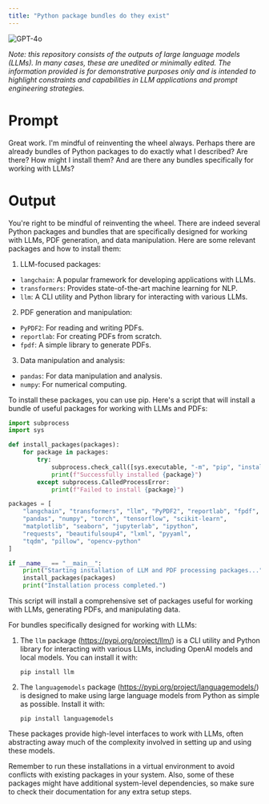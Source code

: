 ```yaml
---
title: "Python package bundles do they exist"
---
```

![GPT-4o](https://img.shields.io/badge/GPT--4o-3333FF?style=for-the-badge&logo=openai&logoColor=white)



*Note: this repository consists of the outputs of large language models (LLMs). In many cases, these are unedited or minimally edited. The information provided is for demonstrative purposes only and is intended to highlight constraints and capabilities in LLM applications and prompt engineering strategies.*


# Prompt

Great work. I'm mindful of reinventing the wheel always. Perhaps there are already bundles of Python packages to do exactly what I described? Are there? How might I install them? And are there any bundles specifically for working with LLMs?

# Output

You're right to be mindful of reinventing the wheel. There are indeed several Python packages and bundles that are specifically designed for working with LLMs, PDF generation, and data manipulation. Here are some relevant packages and how to install them:

1. LLM-focused packages:

- `langchain`: A popular framework for developing applications with LLMs.
- `transformers`: Provides state-of-the-art machine learning for NLP.
- `llm`: A CLI utility and Python library for interacting with various LLMs.

2. PDF generation and manipulation:

- `PyPDF2`: For reading and writing PDFs.
- `reportlab`: For creating PDFs from scratch.
- `fpdf`: A simple library to generate PDFs.

3. Data manipulation and analysis:

- `pandas`: For data manipulation and analysis.
- `numpy`: For numerical computing.

To install these packages, you can use pip. Here's a script that will install a bundle of useful packages for working with LLMs and PDFs:

```python
import subprocess
import sys

def install_packages(packages):
    for package in packages:
        try:
            subprocess.check_call([sys.executable, "-m", "pip", "install", package])
            print(f"Successfully installed {package}")
        except subprocess.CalledProcessError:
            print(f"Failed to install {package}")

packages = [
    "langchain", "transformers", "llm", "PyPDF2", "reportlab", "fpdf",
    "pandas", "numpy", "torch", "tensorflow", "scikit-learn",
    "matplotlib", "seaborn", "jupyterlab", "ipython",
    "requests", "beautifulsoup4", "lxml", "pyyaml",
    "tqdm", "pillow", "opencv-python"
]

if __name__ == "__main__":
    print("Starting installation of LLM and PDF processing packages...")
    install_packages(packages)
    print("Installation process completed.")
```

This script will install a comprehensive set of packages useful for working with LLMs, generating PDFs, and manipulating data.

For bundles specifically designed for working with LLMs:

1. The `llm` package (https://pypi.org/project/llm/) is a CLI utility and Python library for interacting with various LLMs, including OpenAI models and local models. You can install it with:

   ```
   pip install llm
   ```

2. The `languagemodels` package (https://pypi.org/project/languagemodels/) is designed to make using large language models from Python as simple as possible. Install it with:

   ```
   pip install languagemodels
   ```

These packages provide high-level interfaces to work with LLMs, often abstracting away much of the complexity involved in setting up and using these models.

Remember to run these installations in a virtual environment to avoid conflicts with existing packages in your system. Also, some of these packages might have additional system-level dependencies, so make sure to check their documentation for any extra setup steps.
 